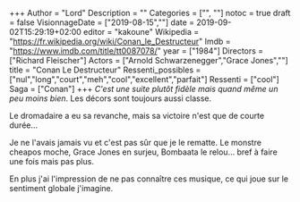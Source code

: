 +++
Author = "Lord"
Description = ""
Categories = ["", ""]
notoc = true
draft = false
VisionnageDate = ["2019-08-15",""]
date = 2019-09-02T15:29:19+02:00
editor = "kakoune"
Wikipedia = "https://fr.wikipedia.org/wiki/Conan_le_Destructeur"
Imdb = "https://www.imdb.com/title/tt0087078/"
year = ["1984"]
Directors = ["Richard Fleischer"]
Actors = ["Arnold Schwarzenegger","Grace Jones",""]
title = "Conan Le Destructeur"
Ressenti_possibles = ["nul","long","court","meh","cool","excellent","parfait"]
Ressenti = ["cool"] 
Saga = ["Conan"]
+++
*C'est une suite plutôt fidèle mais quand même un peu moins bien*.
Les décors sont toujours aussi classe.

Le dromadaire a eu sa revanche, mais sa victoire n'est que de courte durée…

Je ne l'avais jamais vu et c'est pas sûr que je le rematte.
Le monstre cheapos moche, Grace Jones en surjeu, Bombaata le relou… bref à faire une fois mais pas plus.

En plus j'ai l'impression de ne pas connaître ces musique, ce qui joue sur le sentiment globale j'imagine.
